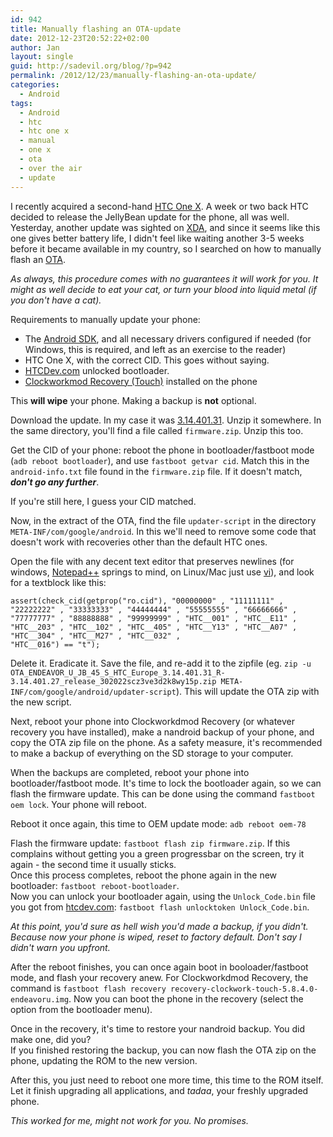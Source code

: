 ```yaml
---
id: 942
title: Manually flashing an OTA-update
date: 2012-12-23T20:52:22+02:00
author: Jan
layout: single
guid: http://sadevil.org/blog/?p=942
permalink: /2012/12/23/manually-flashing-an-ota-update/
categories:
  - Android
tags:
  - Android
  - htc
  - htc one x
  - manual
  - one x
  - ota
  - over the air
  - update
---
```

I recently acquired a second-hand [HTC One X](http://www.gsmarena.com/htc_one_x-4320.php). A week or two back HTC decided to release the JellyBean update for the phone, all was well. Yesterday, another update was sighted on [XDA](http://forum.xda-developers.com/showthread.php?t=2058826), and since it seems like this one gives better battery life, I didn't feel like waiting another 3-5 weeks before it became available in my country, so I searched on how to manually flash an [OTA](http://en.wikipedia.org/wiki/Over-the-air_programming).

_As always, this procedure comes with no guarantees it will work for you. It might as well decide to eat your cat, or turn your blood into liquid metal (if you don't have a cat)._  
  
Requirements to manually update your phone:

  * The [Android SDK](http://developer.android.com/sdk/index.html), and all necessary drivers configured if needed (for Windows, this is required, and left as an exercise to the reader)
  * HTC One X, with the correct CID. This goes without saying.
  * [HTCDev.com](http://www.htcdev.com) unlocked bootloader.
  * [Clockworkmod Recovery (Touch)](https://play.google.com/store/apps/details?id=com.koushikdutta.rommanager&hl=en) installed on the phone

This **will wipe** your phone. Making a backup is **not** optional.

Download the update. In my case it was [3.14.401.31](http://fotadl.htc.com/OTA_ENDEAVOR_U_JB_45_S_HTC_Europe_3.14.401.31_R-3.14.401.27_release_302022scz3ve3d2k8wy15p.zip). Unzip it somewhere. In the same directory, you'll find a file called `firmware.zip`. Unzip this too.

Get the CID of your phone: reboot the phone in bootloader/fastboot mode (`adb reboot bootloader`), and use `fastboot getvar cid`. Match this in the `android-info.txt` file found in the `firmware.zip` file. If it doesn't match, **_don't go any further_**.

If you're still here, I guess your CID matched.

Now, in the extract of the OTA, find the file `updater-script` in the directory `META-INF/com/google/android`. In this we'll need to remove some code that doesn't work with recoveries other than the default HTC ones.

Open the file with any decent text editor that preserves newlines (for windows, [Notepad++](http://notepad-plus-plus.org/) springs to mind, on Linux/Mac just use [vi](http://en.wikipedia.org/wiki/Vi)), and look for a textblock like this:

```
assert(check_cid(getprop("ro.cid"), "00000000" , "11111111" ,
"22222222" , "33333333" , "44444444" , "55555555" , "66666666" ,
"77777777" , "88888888" , "99999999" , "HTC__001" , "HTC__E11" ,
"HTC__203" , "HTC__102" , "HTC__405" , "HTC__Y13" , "HTC__A07" ,
"HTC__304" , "HTC__M27" , "HTC__032" ,
"HTC__016") == "t");
```

Delete it. Eradicate it. Save the file, and re-add it to the zipfile (eg. `zip -u OTA_ENDEAVOR_U_JB_45_S_HTC_Europe_3.14.401.31_R-3.14.401.27_release_302022scz3ve3d2k8wy15p.zip META-INF/com/google/android/updater-script`). This will update the OTA zip with the new script.

Next, reboot your phone into Clockworkdmod Recovery (or whatever recovery you have installed), make a nandroid backup of your phone, and copy the OTA zip file on the phone. As a safety measure, it's recommended to make a backup of everything on the SD storage to your computer.

When the backups are completed, reboot your phone into bootloader/fastboot mode. It's time to lock the bootloader again, so we can flash the firmware update. This can be done using the command `fastboot oem lock`. Your phone will reboot.

Reboot it once again, this time to OEM update mode: `adb reboot oem-78`

Flash the firmware update: `fastboot flash zip firmware.zip`. If this complains without getting you a green progressbar on the screen, try it again - the second time it usually sticks.  
Once this process completes, reboot the phone again in the new bootloader: `fastboot reboot-bootloader`.  
Now you can unlock your bootloader again, using the `Unlock_Code.bin` file you got from [htcdev.com](http://www.htcdev.com): `fastboot flash unlocktoken Unlock_Code.bin`.

_At this point, you'd sure as hell wish you'd made a backup, if you didn't. Because now your phone is wiped, reset to factory default. Don't say I didn't warn you upfront._

After the reboot finishes, you can once again boot in booloader/fastboot mode, and flash your recovery anew. For Clockworkdmod Recovery, the command is `fastboot flash recovery recovery-clockwork-touch-5.8.4.0-endeavoru.img`. Now you can boot the phone in the recovery (select the option from the bootloader menu).

Once in the recovery, it's time to restore your nandroid backup. You did make one, did you?  
If you finished restoring the backup, you can now flash the OTA zip on the phone, updating the ROM to the new version.

After this, you just need to reboot one more time, this time to the ROM itself. Let it finish upgrading all applications, and _tadaa_, your freshly upgraded phone.

_This worked for me, might not work for you. No promises._
